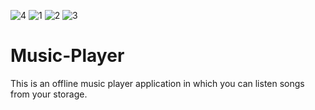 ![4](https://user-images.githubusercontent.com/98186477/182789657-69fad11e-54ef-4bd8-bc21-ff2ea1868a68.jpg)
![1](https://user-images.githubusercontent.com/98186477/182789678-67444127-d69a-440b-ab71-c384772fa0b4.jpg)
![2](https://user-images.githubusercontent.com/98186477/182789698-d2496b8d-b5eb-410d-8d5d-661125b31ac1.jpg)
![3](https://user-images.githubusercontent.com/98186477/182789719-24eb123d-0f59-4ba4-be59-c814933296c2.jpg)
# Music-Player
This is an offline music player application in which you can listen songs from your storage.
